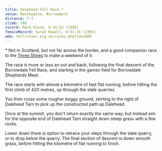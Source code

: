 ```yaml
---
title: Dalehead Fell Race *
venue: Rosthwaite, Borrowdale
distance: 7.7
climb: 700
record: Mark Kinch, 0:41:32 (1995)
femaleRecord: Sarah Rowell, 0:51:16 (1995)
web: fellrunner.org.uk/races.php?id=1800
---
```

\* Not in Scotland, but not far across the border, and a good companion race to the [Three Shires](http://www.scottishhillracing.co.uk//RA-0260) to make a weekend of it.

The race is more or less an out and back, following the final descent of the Borrowdale Fell Race, and starting in the games field for Borrowdale Shepherds Meet.

The race starts with almost a kilometre of fast flat running, before hitting the first climb of 420 metres, up through the slate quarries.

You then cross some rougher boggy ground, skirting to the right of Dalehead Tarn to pick up the constructed path up Dalehead.

Once at the summit, you don't return exactly the same way, but instead aim for the opposite end of Dalehead Tarn straight down steep grass with a few rocks.

Lower down there is option to retrace your steps through the slate quarry, or to drop below the quarry. The final section of descent is down smooth grass, before hitting the kilometre of flat running to finish.